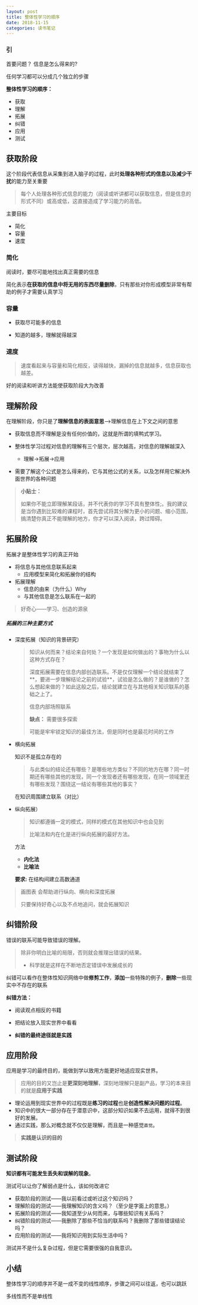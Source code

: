 ```yaml
---
layout: post
title: 整体性学习的顺序
date: 2018-11-15
categories: 读书笔记
---
```

### 引

首要问题？ 信息是怎么得来的?

任何学习都可以分成几个独立的步骤

**整体性学习的顺序：**

-   获取
-   理解
-   拓展
-   纠错
-   应用
-   测试

## 获取阶段

这个阶段代表信息从采集到进入脑子的过程，此时**处理各种形式的信息以及减少干扰**的能力至关重要

>   每个人处理各种形式信息的能力（阅读或听讲都可以获取信息，但是信息的形式不同）或高或低，这直接造成了学习能力的高低。

主要目标

-   简化
-   容量
-   速度

### 简化

阅读时，要尽可能地找出真正需要的信息

简化表示**在获取的信息中将无用的东西尽量删除**，只有那些对你形成模型非常有帮助的例子才需要认真学习

### 容量

-   获取尽可能多的信息

-   知道的越多，理解就得越深

### 速度

>   速度看起来与容量和简化相反，读得越快，漏掉的信息就越多，信息获取也越差。 

好的阅读和听讲方法能使获取阶段大为改善

## 理解阶段

在理解阶段，你只是了**理解信息的表面意思**-->理解信息在上下文之间的意思

-   获取信息而不理解是没有任何价值的，这就是所谓的填鸭式学习。

-   整体性学习过程对信息的理解有三个层次，层次越高，对信息的理解越深入
    -   理解->拓展->应用

-   需要了解这个公式是怎么得来的，它与其他公式的关系，以及怎样用它解决外面世界的各种问题

>   **小贴士：**
>
>   如果你不能立即理解某段话，并不代表你的学习不具有整体性;。我的建议是当你遇到比较难的课程时，首先尝试将其分解为更小的问题、缩小范围，搞清楚你真正不能理解的地方，你才可以深入阅读，跨过障碍。

## 拓展阶段

拓展才是整体性学习的真正开始

-   将信息与其他信息联系起来
    -   应用模型来简化和拓展你的结构
-   拓展理解
    -   信息的由来（为什么）Why
    -   与其他信息是怎么联系在一起的

>   好奇心——学习、创造的源泉

##### 拓展的三种主要方式

-   深度拓展（知识的背景研究）

    >   知识从何而来？结论来自何处？一个发现是如何做出的？事物为什么以这种方式存在？
    >
    >   深度拓展需要在信息内部创造联系。不是仅仅理解一个结论就结束了**，要进一步理解结论之前的试验**，试验是怎么做的？是谁做的？怎么想起来做的？如此这般之后，结论就建立在与其他相关知识联系的基础之上了。
    >
    >   信息内部场照联系
    >
    >   **缺点：** 需要很多探索
    >
    >   可能是牢牢锁定知识的最佳方法，但是同时也是最花时间的工作

-   横向拓展

    知识不是孤立存在的

    >   与此类似的结论还有哪些？是哪些地方类似？不同的地方在哪？同一时期还有哪些其他的发现，同一个发现者还有哪些发现，在同一领域里还有哪些发现？围绕这一结论有哪些其他的事实？

    在知识周围建立联系（对比）

-   纵向拓展）

    >   知识都遵循一定的模式，同样的模式在其他知识中也会见到
    >
    >   比喻法和内在化是进行纵向拓展的最好方法。

    方法

    -   **内化法**
    -   **比喻法**

    **要求:** 在结构间建立高数通道

>   画图表 会帮助进行纵向、横向和深度拓展
>
>   只要保持好奇心以及不点地追问，就会拓展知识

## 纠错阶段

错误的联系可能导致错误的理解。

>   除非你明白比喻的局限，否则就会推理出错误的结果。
>
>   -   科学就是这样在不断地否定错误中发展成长的

纠错可以看作在整体性知识网络中做**修剪工作**，**添加**一些特殊的例子，**删除**一些现实中不存在的联系

**纠错方法：**

-   阅读观点相反的书籍

-   把结论放入现实世界中看看
-   **纠错的最终途径就是实践**

## 应用阶段

应用是学习的最终目的，能做到学以致用方能更好地适应现实世界。

>   ​	应用的目的又岂止是**更深刻地理解**，深刻地理解只是副产品，学习的本来目的就是**应用于实践**

-   理论运用到现实世界中的过程既是**练习的过程**也是**创造性解决问题的过程**。
-   知识中的很大一部分存在于潜意识中，这部分知识如果不去运用，就得不到很好的发展。
-   通过实践，那么对概念就不仅仅是理解，而且是一种感觉`直觉`。

>   **实践是认识的目的**

## 测试阶段

**知识都有可能发生丢失和误解的现象**。

测试可以让你了解弱点是什么，该如何改进它

-   获取阶段的测试——我以前看过或听过这个知识吗？
-   理解阶段的测试——我理解知识的含义吗？（至少是字面上的意思。）
-   拓展阶段的测试——我知道至少从何而来，与哪些知识有关系吗？
-   纠错阶段的测试——我删除了那些不恰当的联系吗？我删除了那些错误结论吗？
-   应用阶段的测试——我将知识用到实际生活中吗？

测试并不是什么复杂过程，但是它需要很强的自我意识。

## 小结

整体性学习的顺序并不是一成不变的线性顺序，步骤之间可以往返，也可以跳跃

多线性而不是单线性
